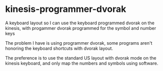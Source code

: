 # kinesis-programmer-dvorak
A keyboard layout so I can use the keyboard programmed dvorak on the kinesis, with progammer dvorak programmed for the symbol and number keys


The problem I have is using programmer dvorak, some programs aren't honoring the keyboard shortcuts with dvorak layout.

The preference is to use the standard US layout with dvorak mode on the kinesis keyboard, and only map the numbers and
symbols using software.
